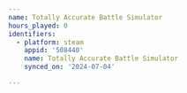 ```yaml
---
name: Totally Accurate Battle Simulator
hours_played: 0
identifiers:
  - platform: steam
    appid: '508440'
    name: Totally Accurate Battle Simulator
    synced_on: '2024-07-04'

---
```

